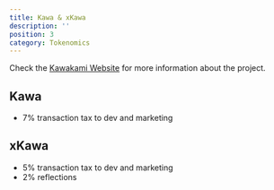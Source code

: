 ```yaml
---
title: Kawa & xKawa
description: ''
position: 3
category: Tokenomics
---
```


Check the [Kawakami Website](https://kawatoken.io) for more information about the project.

## Kawa

- 7% transaction tax to dev and marketing

## xKawa

- 5% transaction tax to dev and marketing
- 2% reflections
